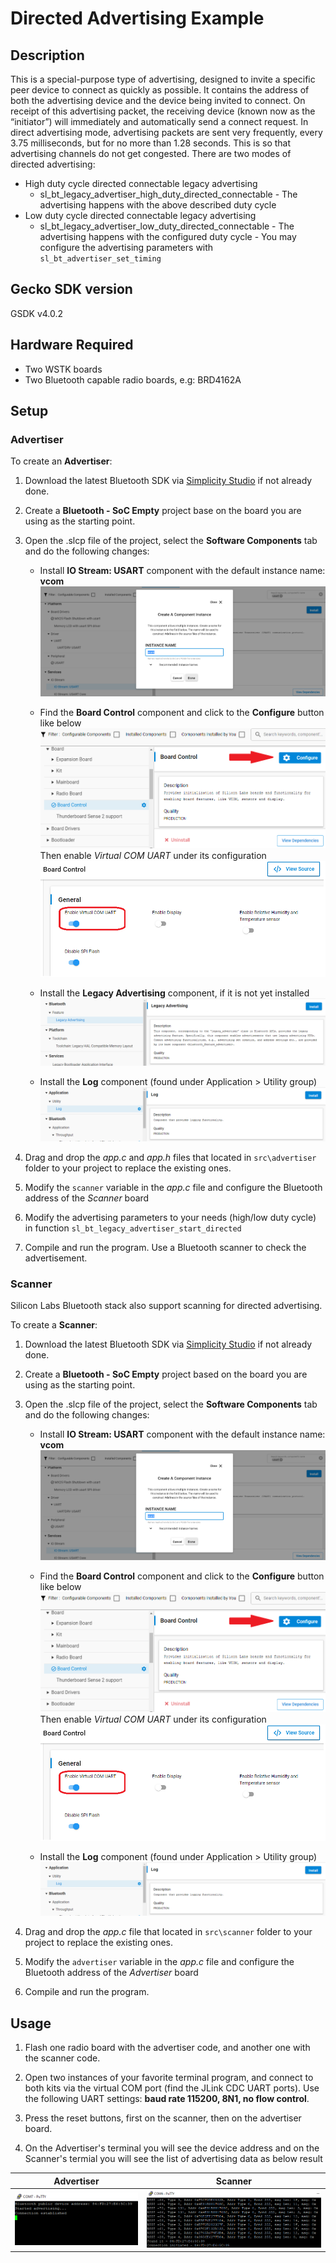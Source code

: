 
# Directed Advertising Example

## Description

This is a special-purpose type of advertising, designed to invite a specific peer device to connect as quickly as possible. It contains the address of both the advertising device and the device being invited to connect. On receipt of this advertising packet, the receiving device (known now as the “initiator”) will immediately and automatically send a connect request. In direct advertising mode, advertising packets are sent very frequently, every 3.75 milliseconds, but for no more than 1.28 seconds. This is so that advertising channels do not get congested. There are two modes of directed advertising:
- High duty cycle directed connectable legacy advertising
  - sl_bt_legacy_advertiser_high_duty_directed_connectable - The advertising happens with the above described duty cycle
- Low duty cycle directed connectable legacy advertising
  - sl_bt_legacy_advertiser_low_duty_directed_connectable - The advertising happens with the configured duty cycle - You may configure the advertising parameters with `sl_bt_advertiser_set_timing`

## Gecko SDK version

GSDK v4.0.2

## Hardware Required

- Two WSTK boards
- Two Bluetooth capable radio boards, e.g: BRD4162A

## Setup

### Advertiser

To create an **Advertiser**:

1. Download the latest Bluetooth SDK via [Simplicity Studio](https://www.silabs.com/products/development-tools/software/simplicity-studio) if not already done.
2. Create a **Bluetooth - SoC Empty** project base on the board you are using as the starting point.
3. Open the .slcp file of the project, select the **Software Components** tab and do the following changes:

   - Install **IO Stream: USART** component with the default instance name: **vcom**  
    ![install usart](images/install_usart.png)

   - Find the **Board Control** component and click to the **Configure** button like below
    ![board control configure](images/board_control_configure.png)  
    Then enable *Virtual COM UART* under its configuration
    ![board control configure](images/enable_vir_com.png)
 
   - Install the **Legacy Advertising** component, if it is not yet installed
   ![demo](images/legacy.png)

   - Install the **Log** component (found under Application > Utility group)
   ![log](images/log.png)

4. Drag and drop the *app.c* and *app.h* files that located in `src\advertiser` folder to your project to replace the existing ones.
5. Modify the `scanner` variable in the *app.c* file and configure the Bluetooth address of the *Scanner* board
6. Modify the advertising parameters to your needs (high/low duty cycle) in function `sl_bt_legacy_advertiser_start_directed`
7. Compile and run the program. Use a Bluetooth scanner to check the advertisement.

### Scanner

Silicon Labs Bluetooth stack also support scanning for directed advertising.

To create a **Scanner**:

1. Download the latest Bluetooth SDK via [Simplicity Studio](https://www.silabs.com/products/development-tools/software/simplicity-studio) if not already done.
2. Create a **Bluetooth - SoC Empty** project based on the board you are using as the starting point.
3. Open the .slcp file of the project, select the **Software Components** tab and do the following changes:

   - Install **IO Stream: USART** component with the default instance name: **vcom**  
    ![install usart](images/install_usart.png)

   - Find the **Board Control** component and click to the **Configure** button like below
    ![board control configure](images/board_control_configure.png)  
    Then enable *Virtual COM UART* under its configuration
    ![board control configure](images/enable_vir_com.png)

   - Install the **Log** component (found under Application > Utility group)
   ![log](images/log.png)

4. Drag and drop the *app.c* file that located in `src\scanner` folder to your project to replace the existing ones.
5. Modify the `advertiser` variable in the *app.c* file and configure the Bluetooth address of the *Advertiser* board 
6. Compile and run the program.

## Usage

1. Flash one radio board with the advertiser code, and another one with the scanner code.

2. Open two instances of your favorite terminal program, and connect to both kits via the virtual COM port (find the JLink CDC UART ports). Use the following UART settings: **baud rate 115200, 8N1, no flow control**.

3. Press the reset buttons, first on the scanner, then on the advertiser board.

4. On the Advertiser's terminal you will see the device address and on the Scanner's termial you will see the list of advertising data as below result

|Advertiser|Scanner|
|:----------:|:-------:|
|![advertiser tera](images/advertiser_terminal.png)|![scanner tera](images/scanner_terminal.png)|
